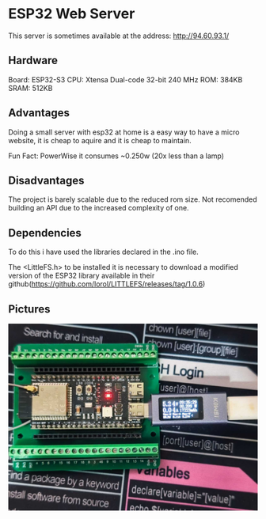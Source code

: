 # ESP32 Web Server

This server is sometimes available at the address: http://94.60.93.1/

## Hardware

Board: ESP32-S3
CPU: Xtensa Dual-code 32-bit 240 MHz
ROM: 384KB
SRAM: 512KB

## Advantages

Doing a small server with esp32 at home is a easy way to have a micro website, it is cheap to aquire and it is cheap to maintain.

Fun Fact: PowerWise it consumes ~0.250w (20x less than a lamp)


## Disadvantages

The project is barely scalable due to the reduced rom size. Not recomended building an API due to the increased complexity of one.


## Dependencies

To do this i have used the libraries declared in the .ino file.

The <LittleFS.h> to be installed it is necessary to download a modified version of the ESP32 library available in their github(https://github.com/lorol/LITTLEFS/releases/tag/1.0.6)


## Pictures

![Project Picture](/Pictures/Project%20Picture.jpeg)